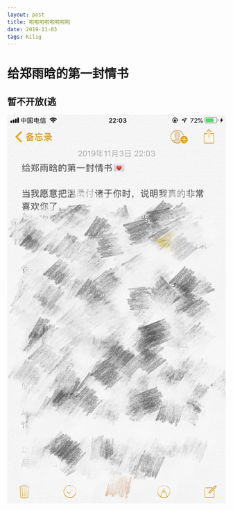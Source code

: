 ```yaml
---
layout: post
title: 啦啦啦啦啦啦啦啦
date: 2019-11-03
tags: Kilig
---
```


# 给郑雨晗的第一封情书
**暂不开放(逃**
-------
![img](/images/qingshu.png)
